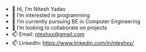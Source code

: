 - 👋 Hi, I’m Nitesh Yadav
- 👀 I’m interested in programming
- 🌱 I’m currently pursuing BE in Computer Engineering
- 💞️ I’m looking to collaborate on projects
- 📫 Email: nteshxx@gmail.com
- 📫 LinkedIn: https://www.linkedin.com/in/nteshxx/

<!---
nteshxx/nteshxx is a ✨ special ✨ repository because its `README.md` (this file) appears on your GitHub profile.
You can click the Preview link to take a look at your changes.
--->
